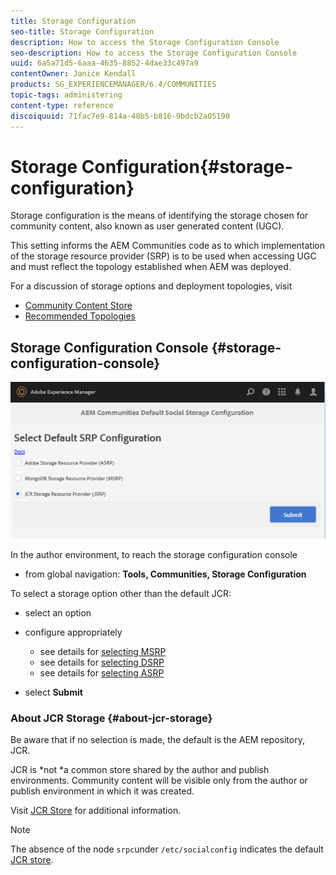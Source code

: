 ```yaml
---
title: Storage Configuration
seo-title: Storage Configuration
description: How to access the Storage Configuration Console
seo-description: How to access the Storage Configuration Console
uuid: 6a5a71d5-6aaa-4635-8852-4dae33c497a9
contentOwner: Janice Kendall
products: SG_EXPERIENCEMANAGER/6.4/COMMUNITIES
topic-tags: administering
content-type: reference
discoiquuid: 71fac7e9-814a-48b5-b816-9bdcb2a05190
---
```


# Storage Configuration{#storage-configuration}

Storage configuration is the means of identifying the storage chosen for community content, also known as user generated content (UGC).

This setting informs the AEM Communities code as to which implementation of the storage resource provider (SRP) is to be used when accessing UGC and must reflect the topology established when AEM was deployed.

For a discussion of storage options and deployment topologies, visit

* [Community Content Store](working-with-srp.md)
* [Recommended Topologies](topologies.md)

## Storage Configuration Console {#storage-configuration-console}

![chlimage_1-188](assets/chlimage_1-188.png)

In the author environment, to reach the storage configuration console

* from global navigation: **Tools, Communities, Storage Configuration**

To select a storage option other than the default JCR:

* select an option
* configure appropriately

    * see details for [selecting MSRP](msrp.md#select-msrp)
    * see details for [selecting DSRP](dsrp.md#select-dsrp)
    * see details for [selecting ASRP](asrp.md#select-asrp)

* select **Submit**

### About JCR Storage {#about-jcr-storage}

Be aware that if no selection is made, the default is the AEM repository, JCR.

JCR is *not *a common store shared by the author and publish environments. Community content will be visible only from the author or publish environment in which it was created.

Visit [JCR Store](jsrp.md) for additional information.

>[!NOTE]
>
>The absence of the node `srpc`under `/etc/socialconfig` indicates the default [JCR store](jsrp.md).

